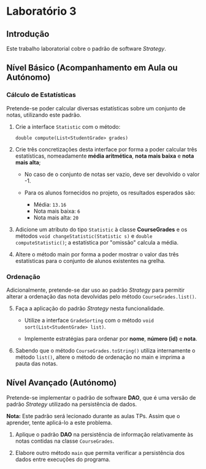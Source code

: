 # Laboratório 3

## Introdução

Este trabalho laboratorial cobre o padrão de software *Strategy*.


## Nível Básico (Acompanhamento em Aula ou Autónomo)

### Cálculo de Estatísticas

Pretende-se poder calcular diversas estatísticas sobre um conjunto de notas, 
utilizando este padrão.

1. Crie a interface `Statistic` com o método:

    `double compute(List<StudentGrade> grades)`

2. Crie três concretizações desta interface por forma a poder calcular três
    estatísticas, nomeadamente **média aritmética**, **nota mais baixa** e **nota mais alta**; 

   * No caso de o conjunto de notas ser vazio, deve ser devolvido o valor -1.
   
   * Para os alunos fornecidos no projeto, os resultados esperados são:
     * Média: `13.16`
     * Nota mais baixa: `6`
     * Nota mais alta: `20`

3. Adicione um atributo do tipo `Statistic` à classe **CourseGrades** e os métodos `void changeStatistic(Statistic s)` e `double computeStatistic()`; a estatística por "omissão" calcula a média.

4. Altere o método main por forma a poder mostrar o valor das três estatísticas para o
    conjunto de alunos existentes na grelha.

### Ordenação

Adicionalmente, pretende-se dar uso ao padrão *Strategy* para permitir alterar a ordenação das nota devolvidas pelo método `CourseGrades.list()`. 

5. Faça a aplicação do padrão *Strategy* nesta funcionalidade.
	
	* Utilize a interface `GradeSorting` com o método `void sort(List<StudentGrade> list)`.

	* Implemente estratégias para ordenar por **nome**, **número (id)** e **nota**.

6. Sabendo que o método `CourseGrades.toString()` utiliza internamente o método `list()`, altere o método de ordenação no main e imprima a pauta das notas.

## Nível Avançado (Autónomo)

Pretende-se implementar o padrão de software **DAO**, que é uma versão de padrão *Strategy* utilizado na persistência de dados.

**Nota:** Este padrão será lecionado durante as aulas TPs. Assim que o aprender, tente aplicá-lo a este problema.

1. Aplique o padrão **DAO** na persistência de informação relativamente às notas contidas na classe `CourseGrades`.

2. Elabore outro método `main` que permita verificar a persistência dos dados entre execuções do programa.